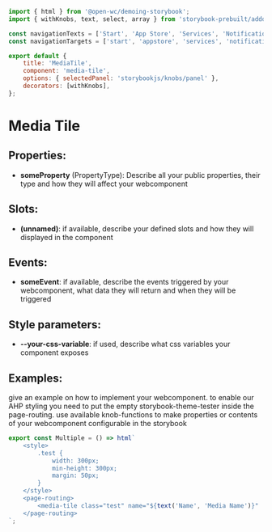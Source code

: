 ```js script
import { html } from '@open-wc/demoing-storybook';
import { withKnobs, text, select, array } from 'storybook-prebuilt/addon-knobs';

const navigationTexts = ['Start', 'App Store', 'Services', 'Notifications', 'Help'];
const navigationTargets = ['start', 'appstore', 'services', 'notifications', 'help'];

export default {
    title: 'MediaTile',
    component: 'media-tile',
    options: { selectedPanel: 'storybookjs/knobs/panel' },
    decorators: [withKnobs],
};
```

# Media Tile

## Properties:

-   **someProperty** (PropertyType): Describe all your public properties, their type and how they will affect your webcomponent

## Slots:

-   **(unnamed)**: if available, describe your defined slots and how they will displayed in the component

## Events:

-   **someEvent**: if available, describe the events triggered by your webcomponent, what data they will return and when they will be triggered

## Style parameters:

-   **--your-css-variable**: if used, describe what css variables your component exposes

## Examples:

give an example on how to implement your webcomponent. to enable our AHP styling you need to put the empty storybook-theme-tester inside the page-routing.
use available knob-functions to make properties or contents of your webcomponent configurable in the storybook

```js preview-story
export const Multiple = () => html`
    <style>
        .test {
            width: 300px;
            min-height: 300px;
            margin: 50px;
        }
    </style>
    <page-routing>
        <media-tile class="test" name="${text('Name', 'Media Name')}" .genres="${array('Genres', ['GenreA', 'GenreB'])}"> </media-tile>
    </page-routing>
`;
```
